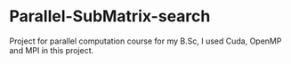 # Parallel-SubMatrix-search
Project for parallel computation course for my B.Sc, I used Cuda, OpenMP and MPI in this project.
